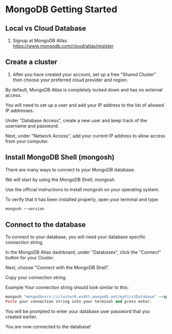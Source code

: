 # MongoDB Getting Started

## Local vs Cloud Database

1. Signup at MongoDB Atlas https://www.mongodb.com/cloud/atlas/register

## Create a cluster

1. After you have created your account, set up a free "Shared Cluster" then choose your preferred cloud provider and region.

By default, MongoDB Atlas is completely locked down and has no external access.

You will need to set up a user and add your IP address to the list of allowed IP addresses.

Under "Database Access", create a new user and keep track of the username and password.

Next, under "Network Access", add your current IP address to allow access from your computer.

## Install MongoDB Shell (mongosh)

There are many ways to connect to your MongoDB database.

We will start by using the MongoDB Shell, mongosh.

Use the official instructions to install mongosh on your operating system.

To verify that it has been installed properly, open your terminal and type:

```ruby
mongosh --version
```

## Connect to the database

To connect to your database, you will need your database specific connection string.

In the MongoDB Atlas dashboard, under "Databases", click the "Connect" button for your Cluster.

Next, choose "Connect with the MongoDB Shell".

Copy your connection string.

Example
Your connection string should look similar to this:

```ruby
mongosh "mongodb+srv://cluster0.ex4ht.mongodb.net/myFirstDatabase" --apiVersion 1 --username YOUR_USER_NAME
Paste your connection string into your terminal and press enter.
```

You will be prompted to enter your database user password that you created earlier.

You are now connected to the database!



